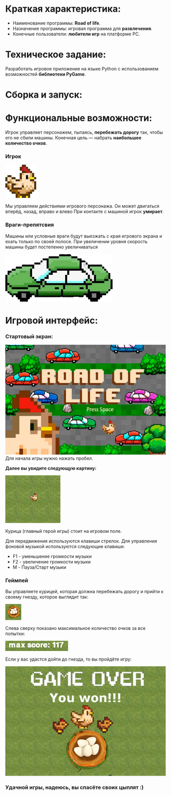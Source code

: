 # Краткая характеристика: 

- Наименование программы: **Road of life**.
- Назначение программы: игровая программа для **развлечения**.
- Конечные пользователи: **любители игр** на платформе PC.


# Техническое задание:

Разработать игровое приложение на языке Python с использованием возможностей **библиотеки PyGame**.

# Сборка и запуск:


# Функциональные возможности:

Игрок управляет персонажем, пытаясь, **перебежать дорогу** так, чтобы его не сбили машины.
Конечная цель — набрать **наибольшее количество очков**.

### Игрок ###


![](chicken.png)


Мы управляем действиями игрового персонажа. Он может двигаться вперёд, назад, вправо и влево
При контакте с машиной игрок **умирает**.

### Враги-препятсвия ###

Машины или условные враги будут выезжать с края игрового экрана и ехать только по своей полосе.
При увеличении уровня скорость машины будет постепенно увеличиваться

![](car.png)

# Игровой интерфейс:
### Стартовый экран: ###
![](data/start.jpg)
Для начала игры нужно нажать пробел.

**Далее вы увидите следующую картину:**

![](data/img.png)

Курица (главный герой игры) стоит на игровом поле.

Для передвижения используются клавиши стрелок. Для управления фоновой музыкой используются следующие клавиши:

- F1 - уменьшение громкости музыки
- F2 - увеличение громкости музыки
- M - Пауза/Старт музыки

 ### Геймпей ###
Вы управляете курицей, которая должна перебежать дорогу и прийти к своему гнезду, которое выглядит так:

![](data/nest.png)

Слева сверху показано максимальное количество очков за все попытки:

![](data/scores.png)

Если у вас удастся дойти до гнезда, то вы пройдёте игру:

![](data/Win.png)

### Удачной игры, надеюсь, вы спасёте своих цыплят :) ###
